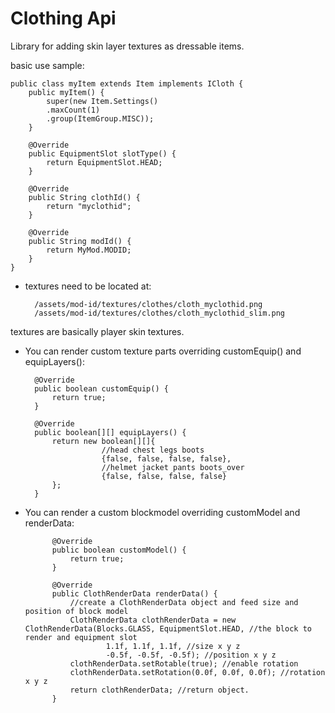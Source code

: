 # Clothing Api
Library for adding skin layer textures as dressable items.

basic use sample:

    public class myItem extends Item implements ICloth {
        public myItem() {
            super(new Item.Settings()
            .maxCount(1)
            .group(ItemGroup.MISC));
        }

        @Override
        public EquipmentSlot slotType() {
            return EquipmentSlot.HEAD;
        }
    
        @Override
        public String clothId() {
            return "myclothid";
        }
    
        @Override
        public String modId() {
            return MyMod.MODID;
        }
    }
 
* textures need to be located at:
        
        /assets/mod-id/textures/clothes/cloth_myclothid.png
        /assets/mod-id/textures/clothes/cloth_myclothid_slim.png
        
textures are basically player skin textures.


* You can render custom texture parts overriding customEquip() and equipLayers():
    
        @Override
        public boolean customEquip() {
            return true;
        }

        @Override
        public boolean[][] equipLayers() {
            return new boolean[][]{
                       //head chest legs boots
                       {false, false, false, false},
                       //helmet jacket pants boots_over
                       {false, false, false, false}
            };
        }


* You can render a custom blockmodel overriding customModel and renderData:
        
            @Override
            public boolean customModel() {
                return true;
            }
        
            @Override
            public ClothRenderData renderData() {
                //create a ClothRenderData object and feed size and position of block model
                ClothRenderData clothRenderData = new ClothRenderData(Blocks.GLASS, EquipmentSlot.HEAD, //the block to render and equipment slot
                        1.1f, 1.1f, 1.1f, //size x y z
                        -0.5f, -0.5f, -0.5f); //position x y z
                clothRenderData.setRotable(true); //enable rotation
                clothRenderData.setRotation(0.0f, 0.0f, 0.0f); //rotation x y z
                return clothRenderData; //return object.
            }